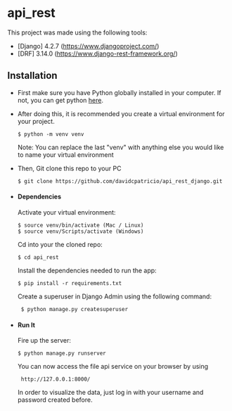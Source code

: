 # api_rest

This project was made using the following tools:
* [Django] 4.2.7 (https://www.djangoproject.com/)
* [DRF] 3.14.0 (https://www.django-rest-framework.org/)


## Installation
* First make sure you have Python globally installed in your computer. If not, you can get python [here](https://www.python.org).
* After doing this, it is recommended you create a virtual environment for your project.

      $ python -m venv venv

    Note: You can replace the last "venv" with anything else you would like to name your virtual environment
* Then, Git clone this repo to your PC
  
      $ git clone https://github.com/davidcpatricio/api_rest_django.git

* #### Dependencies
    Activate your virtual environment:
  
      $ source venv/bin/activate (Mac / Linux)
      $ source venv/Scripts/activate (Windows)

   Cd into your the cloned repo:
  
      $ cd api_rest
  
    Install the dependencies needed to run the app:
  
      $ pip install -r requirements.txt
  
    Create a superuser in Django Admin using the following command:
  
       $ python manage.py createsuperuser

* #### Run It
    Fire up the server:
  
      $ python manage.py runserver
  
    You can now access the file api service on your browser by using
  
       http://127.0.0.1:8000/

  In order to visualize the data, just log in with your username and password created before.
